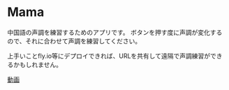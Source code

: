 # Mama

中国語の声調を練習するためのアプリです。
ボタンを押す度に声調が変化するので、それに合わせて声調を練習してください。

上手いことfly.io等にデプロイできれば、URLを共有して遠隔で声調練習ができるかもしれません。

[動画](https://github.com/natsutan/Mama/blob/main/ma.mp4)



